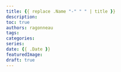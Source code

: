 ```yaml
---
title: {{ replace .Name "-" " " | title }}
description:
toc: true
authors: ragonneau
tags:
categories:
series:
date: {{ .Date }}
featuredImage:
draft: true
---
```


